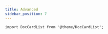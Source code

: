 ```yaml
---
title: Advanced
sidebar_position: 7
---
```


```mdx-code-block
import DocCardList from '@theme/DocCardList';
```

<DocCardList />
